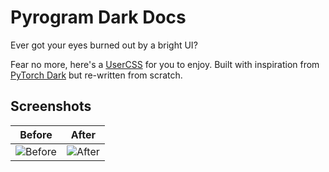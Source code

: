 # Pyrogram Dark Docs

Ever got your eyes burned out by a bright UI?

Fear no more, here's a [UserCSS] for you to enjoy. Built with inspiration from [PyTorch Dark][PyTorch] but re-written from scratch.

## Screenshots

| Before | After |
| --- | --- |
| ![Before](https://i.imgur.com/u0TLVqb.png) | ![After](https://i.imgur.com/hZ2pF49.png) |


[UserCSS]: https://github.com/openstyles/stylus/wiki/Usercss#what-is-usercss
[PyTorch]: https://userstyles.org/styles/140001/pytorch-docs-dark